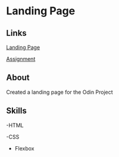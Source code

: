 # Landing Page

## Links
[Landing Page](https://amaty119.github.io/odin-landing-page/)

[Assignment](https://www.theodinproject.com/lessons/foundations-landing-page)

## About
Created a landing page for the Odin Project

## Skills
-HTML

-CSS
 - Flexbox